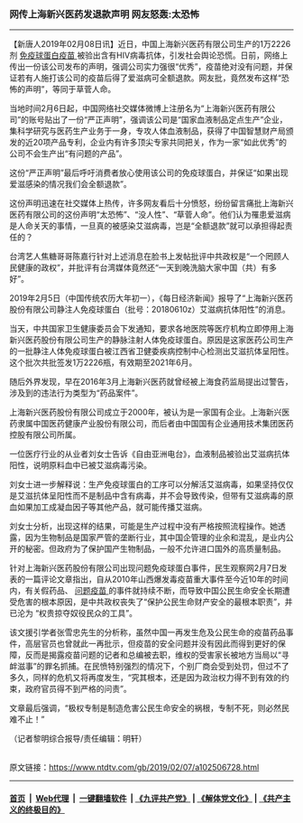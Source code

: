 ### 网传上海新兴医药发退款声明 网友怒轰:太恐怖
------------------------

<div class="post_content">
 <p>
  【新唐人2019年02月08日讯】近日，中国上海新兴医药有限公司生产的1万2226剂
  <a href="https://www.ntdtv.com/gb/免疫球蛋白疫苗.htm">
   免疫球蛋白疫苗
  </a>
  被验出含有HIV病毒抗体，引发社会舆论恐慌。日前，网络上传出一份该公司发布的声明，强调公司实力强很“优秀”，疫苗绝对没有问题，并保证若有人施打该公司的疫苗后得了爱滋病可全额退款。网友批，竟然发布这样“恐怖的声明”，等同于草菅人命。
 </p>
 <p>
  当地时间2月6日起，中国网络社交媒体微博上注册名为“上海新兴医药有限公司”的账号贴出了一份“严正声明”，强调该公司是“国家血液制品定点生产”企业，集科学研究与医药生产业务于一身，专攻人体血液制品，获得了中国智慧财产局颁发的近20项产品专利，企业内有许多顶尖专家共同把关，作为一家“如此优秀”的公司不会生产出“有问题的产品”。
 </p>
 <p>
  这份“严正声明”最后呼吁消费者放心使用该公司的免疫球蛋白，并保证“如果出现爱滋感染的情况我们会全额退款”。
 </p>
 <p>
  这份声明迅速在社交媒体上热传，许多网友看后十分愤怒，纷纷留言痛批上海新兴医药有限公司的这份声明“太恐怖”、“没人性”、“草菅人命”。他们认为罹患爱滋病是人命关天的事情，一旦真的被感染艾滋病毒，岂是“全额退款”就可以承担得起责任的？
 </p>
 <p>
  台湾艺人焦糖哥哥陈嘉行针对上述消息在脸书上发帖批评中共政权是“一个罔顾人民健康的政权”，并批评有台湾媒体竟然还“一天到晚洗脑大家中国（共）有多好”。
 </p>
 <p>
  2019年2月5日（中国传统农历大年初一），《每日经济新闻》报导了“上海新兴医药股份有限公司静注人免疫球蛋白（批号：20180610z）艾滋病抗体阳性”的消息。
 </p>
 <p>
  当天，中共国家卫生健康委员会下发通知，要求各地医院等医疗机构立即停用上海新兴医药股份有限公司生产的静脉注射人体免疫球蛋白。原因是这家医药公司生产的一批静注人体免疫球蛋白被江西省卫健委疾病控制中心检测出艾滋抗体呈阳性。这个批次共批签发1万2226瓶，有效期至2021年6月。
 </p>
 <p>
  随后外界发现，早在2016年3月上海新兴医药就曾经被上海食药监局提出过警告，涉及到的违法行为类型为“药品案件”。
 </p>
 <p>
  上海新兴医药股份有限公司成立于2000年，被认为是一家国有企业。上海新兴医药隶属中国医药健康产业股份有限公司，而后者由中国国有企业通用技术集团医药控股有限公司所属。
 </p>
 <p>
  一位医疗行业的从业者刘女士告诉《自由亚洲电台》，血液制品被验出艾滋病抗体阳性，说明原料血中已被艾滋病毒污染。
 </p>
 <p>
  刘女士进一步解释说：生产免疫球蛋白的工序可以分解活艾滋病毒，如果坚持仅仅是艾滋抗体呈阳性而不是制品中含有病毒，并不会导致传染，但带有艾滋病毒的原血如果加工成凝血因子等其他产品，就可能传播艾滋病。
 </p>
 <p>
  刘女士分析，出现这样的结果，可能是生产过程中没有严格按照流程操作。她透露，因为生物制品是国家严管的垄断行业，其中国企管理的业余和混乱，是业内公开的秘密。但政府为了保护国产生物制品，一般不允许进口国外的高质量制品。
 </p>
 <p>
  针对上海新兴医药股份有限公司出现问题免疫球蛋白事件，民生观察网2月7日发表的一篇评论文章指出，自从2010年山西爆发毒疫苗重大事件至今近10年的时间内，有关假药品、
  <a href="https://www.ntdtv.com/gb/问题疫苗.htm">
   问题疫苗
  </a>
  的事件就持续不断，而导致中国公民生命安全长期遭受危害的根本原因，是中共政权丧失了“保护公民生命财产安全的最根本职责”，并已沦为 “权贵掠夺奴役民众的工具”。
 </p>
 <p>
  该文援引学者张雪忠先生的分析称，虽然中国一再发生危及公民生命的疫苗药品事件，高层官员也曾就此一再批示，但疫苗的安全问题并没有因此而得到更好的保障，反而是揭露疫苗问题的记者和总编被去职，维权的受害家长被地方当局以“寻衅滋事”的罪名抓捕。在民愤特别强烈的情况下，个别厂商会受到处罚，但过不了多久，同样的危机又将再度发生，“究其根本，还是因为政治权力得不到有效的约束，政府官员得不到严格的问责”。
 </p>
 <p>
  文章最后强调，“极权专制是制造危害公民生命安全的祸根，专制不死，则必然民难不止！”
 </p>
 <p>
  （记者黎明综合报导/责任编辑：明轩）
 </p>
 <div class="single_ad">
 </div>
</div>

<br/>原文链接：https://www.ntdtv.com/gb/2019/02/07/a102506728.html


------------------------
#### [首页](https://github.com/gfw-breaker/banned-news/blob/master/README.md) &nbsp;|&nbsp; [Web代理](https://github.com/labour-camp/helloworld) &nbsp;|&nbsp; [一键翻墙软件](https://github.com/gfw-breaker/nogfw/blob/master/README.md) &nbsp;| [《九评共产党》](https://github.com/gfw-breaker/9ping.md/blob/master/README.md#九评之一评共产党是什么) | [《解体党文化》](https://github.com/gfw-breaker/jtdwh.md/blob/master/README.md) | [《共产主义的终极目的》](https://github.com/gfw-breaker/gczydzjmd.md/blob/master/README.md)

